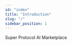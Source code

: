 ```yaml
---
id: "index"
title: "Introduction"
slug: "/"
sidebar_position: 1
---
```


Super Protocol AI Marketplace